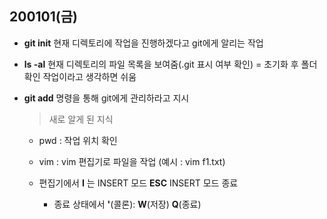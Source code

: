 ## 200101(금)

* **git init**  현재 디렉토리에 작업을 진행하겠다고 git에게 알리는 작업

* **ls -al** 현재 디렉토리의 파일 목록을 보여줌(.git 표시 여부 확인) = 초기화 후 폴더 확인 작업이라고 생각하면 쉬움

* **git add** 명령을 통해 git에게 관리하라고 지시

  

  > 새로 알게 된 지식

  * pwd : 작업 위치 확인
  * vim : vim 편집기로 파일을 작업 (예시 : vim f1.txt)

  * 편집기에서 **I** 는 INSERT 모드 **ESC** INSERT 모드 종료

    * 종료 상태에서 **'**(콜론): **W**(저장) **Q**(종료)

    

  